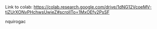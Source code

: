 Link to colab: https://colab.research.google.com/drive/1dNG12VcoeMV-tjZUrXONvPHchwsUwieZ#scrollTo=1MxOEfy2PsSF

nquirogac